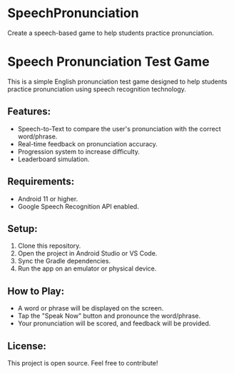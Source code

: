 # SpeechPronunciation
Create a speech-based game to help students practice pronunciation.
# Speech Pronunciation Test Game

This is a simple English pronunciation test game designed to help students practice pronunciation using speech recognition technology.

## Features:
- Speech-to-Text to compare the user's pronunciation with the correct word/phrase.
- Real-time feedback on pronunciation accuracy.
- Progression system to increase difficulty.
- Leaderboard simulation.

## Requirements:
- Android 11 or higher.
- Google Speech Recognition API enabled.

## Setup:
1. Clone this repository.
2. Open the project in Android Studio or VS Code.
3. Sync the Gradle dependencies.
4. Run the app on an emulator or physical device.

## How to Play:
- A word or phrase will be displayed on the screen.
- Tap the "Speak Now" button and pronounce the word/phrase.
- Your pronunciation will be scored, and feedback will be provided.

## License:
This project is open source. Feel free to contribute!
